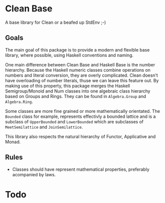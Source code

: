 # Clean Base

A base library for Clean or a beafed up StdEnv ;-)

## Goals

The main goal of this package is to provide a modern and flexible base library, where possible, using Haskell conventions and naming.

One main difference between Clean Base and Haskell Base is the number hierarchy. Because the Haskell numeric classes combine operations on numbers and literal conversion, they are overly complicated. Clean doesn't have overloading of number literals, thuse we can leave this feature out. By making use of this property, this package merges the Haskell Semigroup/Monoid and Num classes into one algebraic class hierarchy based on Groups and Rings. They can be found in `Algebra.Group` and `Algebra.Ring`.

Some classes are more fine grained or more mathematically orientated. The `Bounded` class for example, represents effectivly a bounded lattice and is a subclass of `UpperBounded` and `LowerBounded` which are subclasses of `MeetSemilattice` and `JoinSemilattice`.

This library also respects the natural hierarchy of Functor, Applicative and Monad.

## Rules

* Classes should have represent mathematical properties, preferably acompanied by laws.

# Todo

